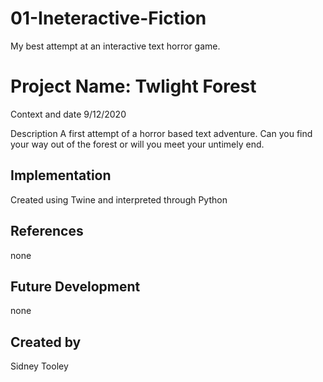 # 01-Ineteractive-Fiction
My best attempt at an interactive text horror game.
# Project Name: Twlight Forest
Context and date
9/12/2020

Description
A first attempt of a horror based text adventure. Can you find your way out of the forest or will you meet your untimely end.
## Implementation
Created using Twine and interpreted through Python
## References
none
## Future Development
none
## Created by
Sidney Tooley
